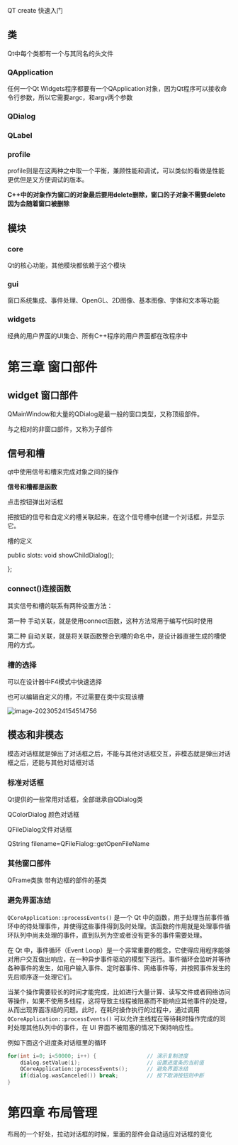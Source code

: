 QT create 快速入门



## 类

Qt中每个类都有一个与其同名的头文件

### QApplication

任何一个Qt Widgets程序都要有一个QApplication对象，因为Qt程序可以接收命令行参数，所以它需要argc，和argv两个参数

### QDialog



### QLabel

### profile

profile则是在这两种之中取一个平衡，兼顾性能和调试，可以类似的看做是性能更优但是又方便调试的版本。





**C++中的对象作为窗口的对象最后要用delete删除，窗口的子对象不需要delete因为会随着窗口被删除**



## 模块

### core

Qt的核心功能，其他模块都依赖于这个模块

### gui

窗口系统集成、事件处理、OpenGL、2D图像、基本图像、字体和文本等功能

### widgets

经典的用户界面的UI集合、所有C++程序的用户界面都在改程序中







# 第三章 窗口部件

## widget 窗口部件

QMainWindow和大量的QDialog是最一般的窗口类型，又称顶级部件。

与之相对的非窗口部件，又称为子部件



## 信号和槽

qt中使用信号和槽来完成对象之间的操作

**信号和槽都是函数**

点击按钮弹出对话框

把按钮的信号和自定义的槽关联起来，在这个信号槽中创建一个对话框，并显示它。

槽的定义

public slots:
    void showChildDialog();

};

### connect()连接函数

其实信号和槽的联系有两种设置方法：

第一种 手动关联，就是使用connect函数，这种方法常用于编写代码时使用

第二种 自动关联，就是将关联函数整合到槽的命名中，是设计器直接生成的槽使用的方式。



### 槽的选择

可以在设计器中F4模式中快速选择



也可以编辑自定义的槽，不过需要在类中实现该槽

![image-20230524154514756](C:\Users\Administrator\AppData\Roaming\Typora\typora-user-images\image-20230524154514756.png)

## 模态和非模态

模态对话框就是弹出了对话框之后，不能与其他对话框交互，非模态就是弹出对话框之后，还能与其他对话框对话



### 标准对话框

Qt提供的一些常用对话框，全部继承自QDialog类

QColorDialog 颜色对话框

QFileDialog文件对话框

QString filename=QFileFialog::getOpenFileName

### 其他窗口部件

QFrame类族 带有边框的部件的基类

### 避免界面冻结

`QCoreApplication::processEvents()` 是一个 Qt 中的函数，用于处理当前事件循环中的待处理事件，并使得这些事件得到及时处理。该函数的作用就是处理事件循环队列中尚未处理的事件，直到队列为空或者没有更多的事件需要处理。

在 Qt 中，事件循环（Event Loop）是一个非常重要的概念，它使得应用程序能够对用户交互做出响应，在一种异步事件驱动的模型下运行。事件循环会监听并等待各种事件的发生，如用户输入事件、定时器事件、网络事件等，并按照事件发生的先后顺序逐一处理它们。

当某个操作需要较长的时间才能完成，比如进行大量计算、读写文件或者网络访问等操作，如果不使用多线程，这将导致主线程被阻塞而不能响应其他事件的处理，从而出现界面冻结的问题。此时，在耗时操作执行的过程中，通过调用 `QCoreApplication::processEvents()` 可以允许主线程在等待耗时操作完成的同时处理其他队列中的事件，在 UI 界面不被阻塞的情况下保持响应性。

例如下面这个进度条对话框里的循环

```c++
for(int i=0; i<50000; i++) {                // 演示复制进度
    dialog.setValue(i);                     // 设置进度条的当前值
    QCoreApplication::processEvents();      // 避免界面冻结
    if(dialog.wasCanceled()) break;         // 按下取消按钮则中断
}
```

# 第四章 布局管理

布局的一个好处，拉动对话框的时候，里面的部件会自动适应对话框的变化	